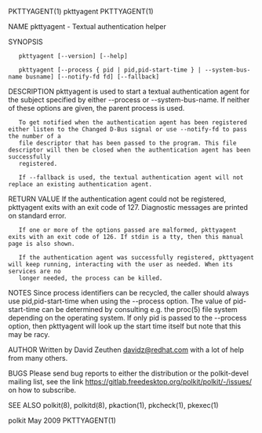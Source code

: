 PKTTYAGENT(1)								  pkttyagent								 PKTTYAGENT(1)

NAME
       pkttyagent - Textual authentication helper

SYNOPSIS

       pkttyagent [--version] [--help]

       pkttyagent [--process { pid | pid,pid-start-time } | --system-bus-name busname] [--notify-fd fd] [--fallback]

DESCRIPTION
       pkttyagent is used to start a textual authentication agent for the subject specified by either --process or --system-bus-name. If neither of these
       options are given, the parent process is used.

       To get notified when the authentication agent has been registered either listen to the Changed D-Bus signal or use --notify-fd to pass the number of a
       file descriptor that has been passed to the program. This file descriptor will then be closed when the authentication agent has been successfully
       registered.

       If --fallback is used, the textual authentication agent will not replace an existing authentication agent.

RETURN VALUE
       If the authentication agent could not be registered, pkttyagent exits with an exit code of 127. Diagnostic messages are printed on standard error.

       If one or more of the options passed are malformed, pkttyagent exits with an exit code of 126. If stdin is a tty, then this manual page is also shown.

       If the authentication agent was successfully registered, pkttyagent will keep running, interacting with the user as needed. When its services are no
       longer needed, the process can be killed.

NOTES
       Since process identifiers can be recycled, the caller should always use pid,pid-start-time when using the --process option. The value of pid-start-time
       can be determined by consulting e.g. the proc(5) file system depending on the operating system. If only pid is passed to the --process option, then
       pkttyagent will look up the start time itself but note that this may be racy.

AUTHOR
       Written by David Zeuthen <davidz@redhat.com> with a lot of help from many others.

BUGS
       Please send bug reports to either the distribution or the polkit-devel mailing list, see the link
       https://gitlab.freedesktop.org/polkit/polkit/-/issues/ on how to subscribe.

SEE ALSO
       polkit(8), polkitd(8), pkaction(1), pkcheck(1), pkexec(1)

polkit									   May 2009								 PKTTYAGENT(1)
